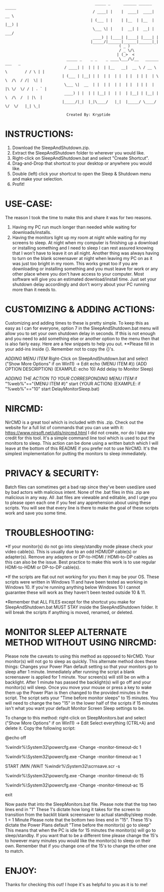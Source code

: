 
                                             _____ _      ______ ______ _____               
                                            / ____| |    |  ____|  ____|  __ \              
                                           | (___ | |    | |__  | |__  | |__) |             
                                            \___ \| |    |  __| |  __| |  ___/              
                                            ____) | |____| |____| |____| |                  
                                           |_____/|______|______|______|_|                  
                                                        ( _ )                               
                                                        / _ \/\                             
                                                       | (_>  <                             
                                _____ _    _ _    _ ____\___/\/__   ______          ___   _ 
                               / ____| |  | | |  | |__   __|  __ \ / __ \ \        / / \ | |
                              | (___ | |__| | |  | |  | |  | |  | | |  | \ \  /\  / /|  \| |
                               \___ \|  __  | |  | |  | |  | |  | | |  | |\ \/  \/ / | . ` |
                               ____) | |  | | |__| |  | |  | |__| | |__| | \  /\  /  | |\  |
                              |_____/|_|  |_|\____/   |_|  |_____/ \____/   \/  \/   |_| \_|
                                                               
			        	        Created By: Kryptide
                                                               
INSTRUCTIONS:
================================================================================================
1. Download the SleepAndShutdown.zip.
2. Extract the SleepAndShutdown folder to wherever you would like.
3. Right-click on SleepAndShutdown.bat and select "Create Shortcut".
4. Drag-and-Drop that shortcut to your desktop or anywhere you would like.
5. Double (left) click your shortcut to open the Sleep & Shutdown menu and make your selection.
6. Profit!


USE-CASE:
================================================================================================
The reason I took the time to make this and share it was for two reasons. 
1. Having my PC run much longer than needed while waiting for downloads/installs.
2. Having the monitors light up my room at night while waiting for my screens to sleep.
At night when my computer is finishing up a download or installing something and I need to 
sleep I can rest assured knowing that I won't have to leave it on all night. Another 
thing was always having to turn on the blank screensaver at night when leaving my PC on 
as it was just too bright in my room. This works great too if you are downloading or 
installing something and you must leave for work or any other place where you don't 
have access to your computer. Most software will give you an estimated download/install 
time. Just set your shutdown delay accordingly and don't worry about your PC running more 
than it needs to.


CUSTOMIZING & ADDING ACTIONS:
================================================================================================
Customizing and adding times to these is pretty simple. To keep this as easy as I can
for everyone, option 7 in the SleepAndShutdown.bat menu will allow you to set your own
shutdown delay in seconds. If this is not enough and you need to add something else or
another option to the menu then that is also fairly easy. Here are a few snippets to 
help you out. 
**Please fill in your add-ins inside {}. Remember not to copy the {}'s.

*ADDING MENU ITEM*
Right-Click on SleepAndShutdown.bat and select ("Show More Options" if on Win11) -> Edit
echo {MENU ITEM #}) {ADD OPTION DESCRIPTION}
(EXAMPLE: echo 10) Add delay to Monitor Sleep)

*ADDING THE ACTION TO YOUR CORRESPONDING MENU ITEM*
if "%web%"=="{MENU ITEM #}" start {YOUR ACTION}
(EXAMPLE: if "%web%"=="10" start DelayMonitorSleep.bat)


NIRCMD:
================================================================================================
NirCMD is a great tool which is included with this .zip. 
Check out the website for a full list of commands that you can use with it:
https://www.nirsoft.net/utils/nircmd.html
I did not create, nor do I take any credit for this tool. It's a simple command line tool 
which is used to put the monitors to sleep. This action can be done using a written 
batch which I will leave at the bottom of this README if you prefer not to use NirCMD. 
It's the simplest implementation for putting the monitors to sleep immediately.


PRIVACY & SECURITY:
================================================================================================
Batch files can sometimes get a bad rap since they've been used/are used by bad actors
with malicious intent. None of the .bat files in this .zip are malicious in any way.
All .bat files are viewable and editable, and I urge you to please open each one if you
feel any apprehension about using these scripts. You will see that every line is there
to make the goal of these scripts work and save you some time.


TROUBLESHOOTING:
================================================================================================
*If your monitor(s) do not go into sleep/standby mode please check your video cable(s).
This is usually due to an odd HDMI/DP cable(s) or adapter(s).
Remove any adapters or DP-to-HDMI / HDMI-to-DP cables as this can also be the issue.
Best practice to make this work is to use regular HDMI-to-HDMI or DP-to-DP cable(s).

*If the scripts are flat out not working for you then it may be your OS.
These scripts were written in Windows 11 and have been tested as working in Windows 10.
If you're running anything below Windows 10 I cannot guarantee these will work as they
haven't been tested outside 10 & 11.

*Remember that ALL FILES except for the shortcut you make for SleepAndShutdown.bat MUST
STAY inside the SleepAndShutdown folder. It will break the scripts if anything is moved,
renamed, or deleted.


MONITOR SLEEP ALTERNATE METHOD WITHOUT USING NIRCMD:
================================================================================================
Please note the caveats to using this method as opposed to NirCMD.
Your monitor(s) will not go to sleep as quickly.
This alternate method does these things:
Changes your Power Plan default setting so that your monitors go to sleep after 1 minute.
Immediately after running the script a blank screensaver is applied for 1 minute.
Your screen(s) will still be on with a backlight.
After 1 minute has passed the backlight(s) will go off and your monitor(s) will sleep.
Once you move your mouse or press a key to wake them up the Power Plan is then changed
to the provided minutes in the script.
The script sets your "Time before monitor sleeps" to 15 minutes. You will need to change
the two "15" in the lower half of the scripts if 15 minutes isn't what you want your
default Monitor Screen Sleep settings to be.

To change to this method: 
right-click on SleepMonitors.bat and select ("Show More Options" if on Win11) -> Edit
Select everything (CTRL+A) and delete it. 
Copy the following script:

@echo off

%windir%\System32\powercfg.exe -Change -monitor-timeout-dc 1

%windir%\System32\powercfg.exe -Change -monitor-timeout-ac 1

START /MIN /WAIT %windir%\System32\scrnsave.scr -s

%windir%\System32\powercfg.exe -Change -monitor-timeout-dc 15

%windir%\System32\powercfg.exe -Change -monitor-timeout-ac 15

exit

Now paste that into the SleepMonitors.bat file.
Please note that the top two lines end in "1"
These 1's dictate how long it takes for the screen to transition from the backlit blank screensaver
to actual standby/sleep mode. 1 = 1 Minute
Please note that the bottom two lines end in "15".
These 15's dictate the Power Plans default "Time before the monitor(s) go to sleep"
This means that when the PC is idle for 15 minutes the monitor(s) will go to sleep/standby.
If you want that to be a different time please change the 15's to however many minutes you would
like the monitor(s) to sleep on their own. Remember that if you change one of the 15's to change the
other one to match. 


ENJOY:
================================================================================================
Thanks for checking this out! I hope it's as helpful to you as it is to me! 

                                 
